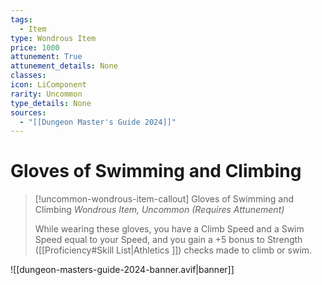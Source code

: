 ```yaml
---
tags:
  - Item
type: Wondrous Item
price: 1000
attunement: True
attunement_details: None
classes:
icon: LiComponent
rarity: Uncommon
type_details: None
sources: 
  - "[[Dungeon Master's Guide 2024]]"
---
```

# Gloves of Swimming and Climbing
>[!uncommon-wondrous-item-callout] Gloves of Swimming and Climbing
>_Wondrous Item, Uncommon (Requires Attunement)_
>
>While wearing these gloves, you have a Climb Speed and a Swim Speed equal to your Speed, and you gain a +5 bonus to Strength ([[Proficiency#Skill List\|Athletics ]]) checks made to climb or swim.
>


![[dungeon-masters-guide-2024-banner.avif|banner]]